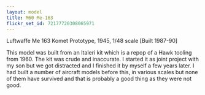 ```yaml
---
layout: model
title: M60 Me-163
flickr_set_id: 72177720308065971
---
```


Luftwaffe Me 163 Komet Prototype, 1945, 1/48 scale  [Built 1987-90]

This model was built from an Italeri kit which is a repop of a Hawk tooling from 1960. The kit was crude and inaccurate. I started it as joint project with my son but we got distracted and I finished it by myself a few years later. I had built a number of aircraft models before this, in various scales but none of them have survived and that is probably a good thing as they were not good. 


